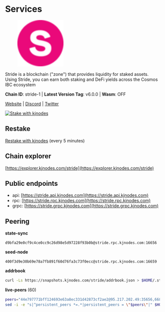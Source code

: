 # Services

<figure><img src="https://raw.githubusercontent.com/kj89/cosmos-images/main/logos/stride.png" width="150" alt=""><figcaption></figcaption></figure>

Stride is a blockchain ("zone") that provides liquidity for staked assets.  Using Stride, you can earn both staking and DeFi yields across the Cosmos IBC ecosystem

**Chain ID**: stride-1 | **Latest Version Tag**: v6.0.0 | **Wasm**: OFF

[Website](https://stride.zone) | [Discord](https://discord.gg/mzQZ8dAE7u) | [Twitter](https://twitter.com/stride_zone)

[![Stake with kjnodes](https://i.ibb.co/cr44Q8j/button-stake-with-kjnodes.png)](https://restake.app/stride/stridevaloper1j8gkhtllnp252l6g6zwzea30e7pvzqttr9768n)

## Restake

[Restake with kjnodes](https://restake.app/stride/stridevaloper1j8gkhtllnp252l6g6zwzea30e7pvzqttr9768n) (every 5 minutes)
## Chain explorer
[https://explorer.kjnodes.com/stride](https://explorer.kjnodes.com/stride)

## Public endpoints

* api: [https://stride.api.kjnodes.com](https://stride.api.kjnodes.com)
* rpc: [https://stride.rpc.kjnodes.com](https://stride.rpc.kjnodes.com)
* grpc: [https://stride.grpc.kjnodes.com](https://stride.grpc.kjnodes.com)

## Peering

**state-sync**

```text
d9bfa29e0cf9c4ce0cc9c26d98e5d97228f93b0b@stride.rpc.kjnodes.com:16656
```

**seed-node**

```text
400f3d9e30b69e78a7fb891f60d76fa3c73f0ecc@stride.rpc.kjnodes.com:16659
```

**addrbook**
```bash
curl -Ls https://snapshots.kjnodes.com/stride/addrbook.json > $HOME/.stride/config/addrbook.json
```

**live-peers** (60)
```bash
peers="44e797771bff124693e63a8ec331d42873cf2ae2@95.217.202.49:35656,66807a69e4920359a7c064856edd1439a656e517@65.108.234.159:56656,d9bfa29e0cf9c4ce0cc9c26d98e5d97228f93b0b@65.109.88.38:16656,921b74b0d483b13e786becb7fc196671d90e3fab@66.172.36.137:28656,e1b058e5cfa2b836ddaa496b10911da62dcf182e@138.201.8.248:26656,5093547fdf0430143ac66b4ee55d80e6542a6c10@217.174.247.163:26656,20f56a68a04eedc764b7e1b87b7032a50b9d4fe9@51.81.155.97:10456,a3f95b0b15c31a68a7535f6068c4e14b95e90dcf@65.109.92.240:21016,9ee75491e354965d8bfd8434aa093f8613bc1dce@65.108.238.103:12256,04b797b5a56fb939a97a3c7d9c3230d09b85e8d7@93.189.30.118:26656,d77e7918b9f9e21ee60a8e03075ca3e5f7353912@162.55.4.253:26656,e726816f42831689eab9378d5d577f1d06d25716@176.9.188.21:26656,1ec2a654e00e22279ee50f13f074f2bce7218681@15.235.114.194:10156,8602d85bc570686ef255370177a92569e1ba4aa2@54.38.38.40:26639,05eec003db41d7ff47a317ef59f83e31bdca23c3@78.107.234.44:26656,ebc272824924ea1a27ea3183dd0b9ba713494f83@185.16.39.158:26886,6831d67983cf5ebcb44da01737ccd6ccbd15c08e@193.70.47.90:12256,d95477fd745d8a5e4b3d9052149d28a5dc447a88@35.206.158.54:26656,222b5f1f8f8b4933c1913818ab2b7379c282b4e2@65.108.75.107:11656,79604a4290d58530e85a15ce9d1f2e4b6e445172@167.235.108.189:27007,d056dcd5ac8dddb23e2962a5ade6ee51f9bfd785@162.19.89.8:10456,950da031d9536b9fbd0e9f0c70d65740d11d0111@192.118.76.199:26626,6cceba286b498d4a1931f85e35ea0fa433373057@78.47.208.99:26656,a7d96dc929824613315dcc1c90fee119f28cc51f@164.152.160.155:26656,d36ac7580cc8907a00b0add8c3b047caea6df4ed@107.155.67.202:26636,1e0e88fac793f68822d3ea8e952f2dc0f4c1ca57@142.132.135.125:20656,b212d5740b2e11e54f56b072dc13b6134650cfb5@164.152.160.97:26656,018d66466cfd907d5cc166ba3d5df8958c96e80a@149.56.36.205:26656,a69704ad35dea3df36a169a823203bb1fec26f83@65.109.82.106:16656,5383a21cf2d5e513aea2c3e430133f31aa2e5d00@138.201.32.103:26656,f8e2f80a8c58e6f53cc4940f5f1eac55c9067480@35.213.184.121:26656,ea6a7b2f366bc343f0670f1673fd86001dd08eb0@65.108.122.246:26636,748d1362c37b6267393b9fbf5fbe1191e75e2539@65.109.52.178:26656,fb24bc1de8c563e822897fba89bf150c602f3123@198.244.178.213:26656,2254e6968e5c7ebc98ef5b79b388502fa44e10e1@5.161.134.44:26656,463b1dc6903455575079572fb23407be586f2a4b@185.16.39.37:26656,1483ddbd1ba369c01d5496877314ed1b09bd9cc3@65.21.189.221:12256,3963b7cd5230ae2ba6800375421982d535a133e3@35.79.215.251:26656,0f516a16d28aa07808d1ea08575de64979042ac3@51.81.123.33:26656,0198f6d3ebe7bed4d176558a2ce8d341531f3e7b@74.80.183.130:26653,87a7a8cc67967d0ede5d68a1477c44a40a8705f7@108.165.178.242:26653,d2247f7b919f0781c90ee61958d7044665a22d38@169.155.44.213:26656,df3f533e6b9776c11f08da804edcb810cbdd2080@65.108.234.23:12256,e821acdaf0c7a3c60ea3cd4eb4a98a62dad06f58@43.201.12.41:26656,a757fc9ea95a7f643d392ec9fdaa31cbf06e76d9@195.3.221.21:12256,cc35475fe1f7c345af0ea8a692f3b4b41c8f12a2@116.202.36.240:10156,bbe196ec7c537e9dac0d2575350a1aa64700cdef@129.213.159.218:26656,3a75e5c30eb6b7f56fe3dbcc968abc44db569389@65.108.202.143:26656,615ebc348998f7f050763dd0a9201e8f61e8fc07@35.210.78.199:26656,3505b1ece40f94cab8f80cfe31f5106c028ccd05@185.193.17.40:12256,354ae200461dddf4e4c12e585a8c06d3ca993662@34.29.248.130:26656,b5f9fa874781f975687018ae559f0d952d3a2e24@52.52.208.179:26656,8fff37214fb0ef622f1c09dccb22d6321e004c3e@109.123.242.163:50056,233e06cfa51d53e186afe032e848f5c9f5cd4a01@83.171.248.3:26656,8e4e1f1e087c76c71c64e477e95495833da82aa2@135.181.173.139:26656,722884e3add85791c34a0563253dc47901320878@65.108.238.61:36656,8ade90b45b991088c92e8583e8bc93589d6cd81e@84.244.95.247:26656,8d7d0f32d53467c4d5e8871faf4ec58ea970fed2@157.90.179.182:26456,6856de6f0c70a850db2b58deb43d568fced4a524@35.208.80.214:26656,e3eec2c5caa8723b9ee873a2c2fb3124bd083c1d@65.108.200.49:26996"
sed -i -e "s|^persistent_peers *=.*|persistent_peers = \"$peers\"|" $HOME/.stride/config/config.toml
```
